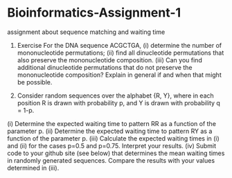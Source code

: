 # Bioinformatics-Assignment-1
assignment about sequence matching and waiting time

1) Exercise For the DNA sequence ACGCTGA,
(i) determine the number of mononucleotide permutations;
(ii) find all dinucleotide permutations that also preserve the mononucleotide composition.
(iii) Can you find additional dinucleotide permutations that do not preserve the mononucleotide composition? Explain in general if and when that might be possible.

2) Consider random sequences over the alphabet {R, Y}, where in each position R is drawn with probability p, and Y is drawn with probability q = 1-p.

(i)   Determine the expected waiting time to pattern RR as a function of the parameter p. 
(ii)  Determine the expected waiting time to pattern RY as a function of the parameter p. 
(iii) Calculate the expected waiting times in (i) and (ii) for the cases p=0.5 and p=0.75. Interpret your results. 
(iv)  Submit code to your github site (see below) that determines the mean waiting times in randomly generated sequences. Compare the results with your values determined in (iii). 
